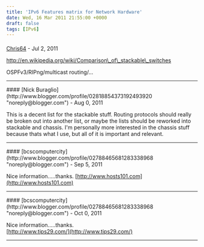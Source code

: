 ```yaml
---
title: 'IPv6 Features matrix for Network Hardware'
date: Wed, 16 Mar 2011 21:55:00 +0000
draft: false
tags: [IPv6]
---
```



#### 
[Chris64](http://www.blogger.com/profile/03014282355010119539 "noreply@blogger.com") - <time datetime="2011-07-05 12:40:56">Jul 2, 2011</time>

http://en.wikipedia.org/wiki/Comparison\_of\_stackable\_switches  
  
OSPFv3/RIPng/multicast routing/...
<hr />
#### 
[Nick Buraglio](http://www.blogger.com/profile/02818854373192493920 "noreply@blogger.com") - <time datetime="2011-08-07 02:49:20">Aug 0, 2011</time>

This is a decent list for the stackable stuff. Routing protocols should really be broken out into another list, or maybe the lists should be reworked into stackable and chassis. I'm personally more interested in the chassis stuff because thats what I use, but all of it is important and relevant.
<hr />
#### 
[bcscomputercity](http://www.blogger.com/profile/02788465681283338968 "noreply@blogger.com") - <time datetime="2011-09-30 11:30:17">Sep 5, 2011</time>

Nice information.....thanks. [http://www.hosts101.com](http://www.hosts101.com)
<hr />
#### 
[bcscomputercity](http://www.blogger.com/profile/02788465681283338968 "noreply@blogger.com") - <time datetime="2011-10-02 11:53:26">Oct 0, 2011</time>

Nice information.....thanks.  
[http://www.tips29.com/](http://www.tips29.com/)
<hr />
